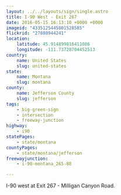 ```yaml
---
layout: ../../layouts/sign/single.astro
title: I-90 West - Exit 267
date: 2016-05-15 16:13:10 +0000 +0000
imageid: "4335125445801528585"
flickrid: "27808944241"
location:
    latitude: 45.914899816411086
    longitude: -111.73728704452513
country:
    name: United States
    slug: united-states
state:
    name: Montana
    slug: montana
county:
    name: Jefferson County
    slug: jefferson
tags:
    - big-green-sign
    - intersection
    - freeway-junction
highway:
    - i90
statePages:
    - state/montana
countyPages:
    - state/montana/jefferson
freewayjunction:
    - i-90-montana_265-88

---
```

I-90 west at Exit 267 - Milligan Canyon Road.